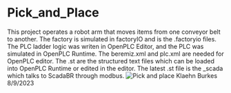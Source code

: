 # Pick_and_Place
This project operates a robot arm that moves items from one conveyor belt to another. The factory is simulated in factoryIO and is the .factoryio files. The PLC ladder logic was writen in OpenPLC Editor, and the PLC was simulated in OpenPLC Runtime. The beremiz.xml and plc.xml are needed for OpenPLC editor. The .st are the structured text files which can be loaded into OpenPLC Runtime or edited in the editor. The latest .st file is the _scada which talks to ScadaBR through modbus. 
![Pick and place](https://github.com/whodued/Pick_and_Place/assets/133369698/9ce310b9-479e-415f-8a9b-5f661bf2f89d)
Klaehn Burkes 8/9/2023
